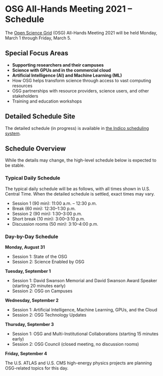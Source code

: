 # OSG All-Hands Meeting 2021 &ndash; Schedule

The [Open Science Grid](https://www.opensciencegrid.org) (OSG) All-Hands Meeting
2021 will be held Monday, March 1 through Friday,
March 5.

## Special Focus Areas

* **Supporting researchers and their campuses**
* **Science with GPUs and in the commercial cloud**
* **Artificial Intelligence (AI) and Machine Learning (ML)**
* How OSG helps transform science through access to vast computing resources
* OSG partnerships with resource providers, science users, and other stakeholders
* Training and education workshops


## Detailed Schedule Site

The detailed schedule (in progress) is available in
[the Indico scheduling system](https://indico.fnal.gov/event/SETLINK/timetable/).

## Schedule Overview

While the details may change, the high-level schedule below is expected to be
stable.

### Typical Daily Schedule

The typical daily schedule will be as follows, with all times shown in
U.S. Central Time.  When the detailed schedule is settled, exact times may vary.

*   Session 1 (90 min): 11:00 a.m. &ndash; 12:30 p.m.
*   Break (60 min): 12:30&ndash;1:30 p.m.
*   Session 2 (90 min): 1:30&ndash;3:00 p.m.
*   Short break (10 min): 3:00&ndash;3:10 p.m.
*   Discussion rooms (50 min): 3:10&ndash;4:00 p.m.

### Day-by-Day Schedule

**Monday, August 31**

*   Session 1: State of the OSG
*   Session 2: Science Enabled by OSG

**Tuesday, September 1**

*   Session 1: David Swanson Memorial and David Swanson Award Speaker (starting 20 minutes early)
*   Session 2: OSG on Campuses

**Wednesday, September 2**

*   Session 1: Artificial Intelligence, Machine Learning, GPUs, and the Cloud
*   Session 2: OSG Technology Updates

**Thursday, September 3**

*   Session 1: OSG and Multi-Institutional Collaborations (starting 15 minutes early)
*   Session 2: OSG Council (closed meeting, no discussion rooms)

**Friday, September 4**

The U.S. ATLAS and U.S. CMS high-energy physics projects are planning
OSG-related topics for this day.
